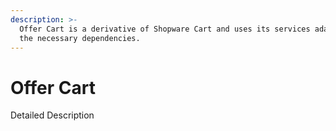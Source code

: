 ```yaml
---
description: >-
  Offer Cart is a derivative of Shopware Cart and uses its services adapted to
  the necessary dependencies.
---
```


# Offer Cart

Detailed Description

